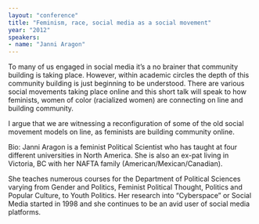```yaml
---
layout: "conference"
title: "Feminism, race, social media as a social movement"
year: "2012"
speakers:
- name: "Janni Aragon"
---
```



To many of us engaged in social media it’s a no brainer that community
building is taking place. However, within academic circles the depth of this
community building is just beginning to be understood. There are various
social movements taking place online and this short talk will speak to how
feminists, women of color (racialized women) are connecting on line and
building community.

I argue that we are witnessing a reconfiguration of some of the old social
movement models on line, as feminists are building community online.

Bio: Janni Aragon is a feminist Political Scientist who has taught at four
different universities in North America. She is also an ex-pat living in
Victoria, BC with her NAFTA family (American/Mexican/Canadian).

She teaches numerous courses for the Department of Political Sciences varying
from Gender and Politics, Feminist Political Thought, Politics and Popular
Culture, to Youth Politics. Her research into “Cyberspace” or Social Media
started in 1998 and she continues to be an avid user of social media
platforms.


[//]: # (Retrieved from https://web.archive.org/web/20210413200729/https://www.ideawave.ca/2012-conference/feminism-race-social-media-as-a-social-movement)